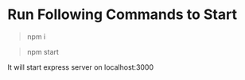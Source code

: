 # Run Following Commands to Start

> npm i

> npm start

It will start express server on localhost:3000
